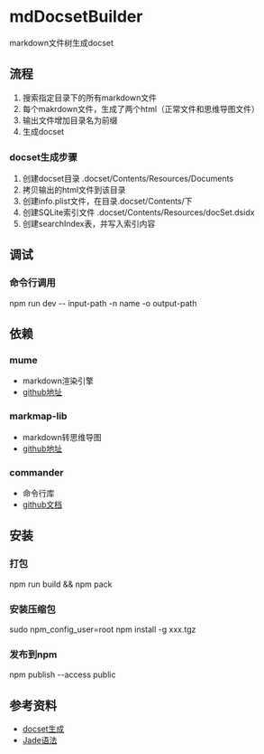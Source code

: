 # mdDocsetBuilder
markdown文件树生成docset



## 流程

1. 搜索指定目录下的所有markdown文件
2. 每个makrdown文件，生成了两个html（正常文件和思维导图文件）
3. 输出文件增加目录名为前缀
4. 生成docset


### docset生成步骤

1. 创建docset目录 <docset name>.docset/Contents/Resources/Documents
2. 拷贝输出的html文件到该目录
3. 创建info.plist文件，在目录<docset name>.docset/Contents/下
4. 创建SQLite索引文件 <docset name>.docset/Contents/Resources/docSet.dsidx
5. 创建searchIndex表，并写入索引内容


## 调试

### 命令行调用

npm run dev -- input-path -n name -o output-path

## 依赖

### mume

* markdown渲染引擎
* [github地址](https://github.com/shd101wyy/mume)

### markmap-lib

* markdown转思维导图
* [github地址](https://github.com/gera2ld/markmap/tree/master/packages/markmap-lib)

### commander

* 命令行库
* [github文档](https://github.com/tj/commander.js/blob/HEAD/Readme_zh-CN.md)



## 安装

### 打包

npm run build && npm pack

### 安装压缩包

sudo npm_config_user=root npm install -g xxx.tgz


### 发布到npm

npm publish --access public


## 参考资料

* [docset生成](https://kapeli.com/docsets#dashDocset)
* [Jade语法](http://naltatis.github.io/jade-syntax-docs/#about)